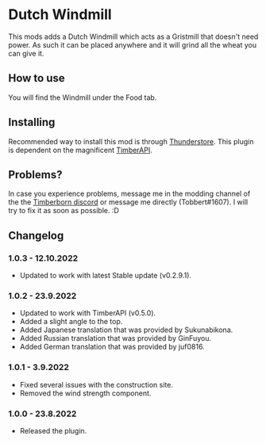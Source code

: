 # Dutch Windmill

This mods adds a Dutch Windmill which acts as a Gristmill that doesn't need power. As such it can be placed anywhere and it will grind all the wheat you can give it.

## How to use

You will find the Windmill under the Food tab. 

## Installing

Recommended way to install this mod is through [Thunderstore](https://timberborn.thunderstore.io/). This plugin is dependent on the magnificent [TimberAPI](https://github.com/Timberborn-Modding-Central/TimberAPI).

## Problems?

In case you experience problems, message me in the modding channel of the the [Timberborn discord](https://discord.gg/mfbBF4cWpX) or message me directly (Tobbert#1607). I will try to fix it as soon as possible. :D

## Changelog

### 1.0.3 - 12.10.2022

- Updated to work with latest Stable update (v0.2.9.1).

### 1.0.2 - 23.9.2022

- Updated to work with TimberAPI (v0.5.0).
- Added a slight angle to the top.
- Added Japanese translation that was provided by Sukunabikona.
- Added Russian translation that was provided by GinFuyou.
- Added German translation that was provided by juf0816.

### 1.0.1 - 3.9.2022

- Fixed several issues with the construction site.
- Removed the wind strength component. 

### 1.0.0 - 23.8.2022

- Released the plugin.
